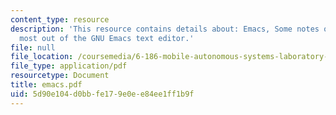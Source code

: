 ```yaml
---
content_type: resource
description: 'This resource contains details about: Emacs, Some notes on getting the
  most out of the GNU Emacs text editor.'
file: null
file_location: /coursemedia/6-186-mobile-autonomous-systems-laboratory-january-iap-2005/5d90e104d0bbfe179e0ee84ee1ff1b9f_emacs.pdf
file_type: application/pdf
resourcetype: Document
title: emacs.pdf
uid: 5d90e104-d0bb-fe17-9e0e-e84ee1ff1b9f
---
```

